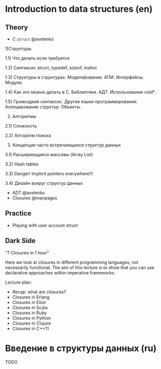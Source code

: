 Introduction to data structures (en)
===

Theory
---

 + C ``struct`` @avelenko
 
 1)Структуры
 
 1.1) Что делать если требуется 
 
 1.2) Синтаксис struct, typedef, sizeof, malloc
 
 1.3) Структуры в структурах. Моделирование. АПИ. Интерфейсы. Модули.
 
 1.4) Как это можно делать в С. Библиотеки. АДТ. Использование void*. 
 
 1.5) Громоздкий синтаксис. Другие языки программирования. Аллоцирование структур. Объекты.
 
 2) Алгоритмы
 
 2.1) Сложность
 
 2.2) Алгоритм поиска
 
 3) Концепции часто встречающихся структур данных
 
 3.1) Расширяющиеся массивы (Array List)
 
 3.2) Hash tables
 
 3.3) Danger! Implicit pointers everywhere!!!
 
 3.4) Дизайн вокруг структур данных
 
 + ADT @avelenko
 + Closures @manpages

Practice
---

 + Playing with user account struct

Dark Side
---

"7 Closures in 1 hour"

Here we look at closures in different programming languages, not necessarily functional.
The aim of this lecture is to show that you can use declarative approaches within imperative
frameworks.

Lecture plan:

 + Recap: what are closures?
 + Closures in Erlang
 + Closures in Elixir
 + Closures in Scala
 + Closures in Ruby
 + Closures in Python
 + Closures in Clojure
 + Closures in C++11

Введение в структуры данных (ru)
===

TODO
